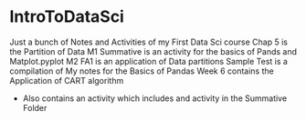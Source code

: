 # IntroToDataSci
Just a bunch of Notes and Activities of my First Data Sci course 
Chap 5 is the Partition of Data
M1 Summative is an activity for the basics of Pands and Matplot.pyplot
M2 FA1 is an application of Data partitions
Sample Test is a compilation of My notes for the Basics of Pandas 
Week 6 contains the Application of CART algorithm
  - Also contains an activity which includes and activity in the Summative Folder

